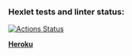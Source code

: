 ### Hexlet tests and linter status:
[![Actions Status](https://github.com/korpeev/dom-react-redux-project-lvl4/workflows/hexlet-check/badge.svg)](https://github.com/korpeev/dom-react-redux-project-lvl4/actions)

[**Heroku**](https://chat-react-hexlet-4.herokuapp.com/)
